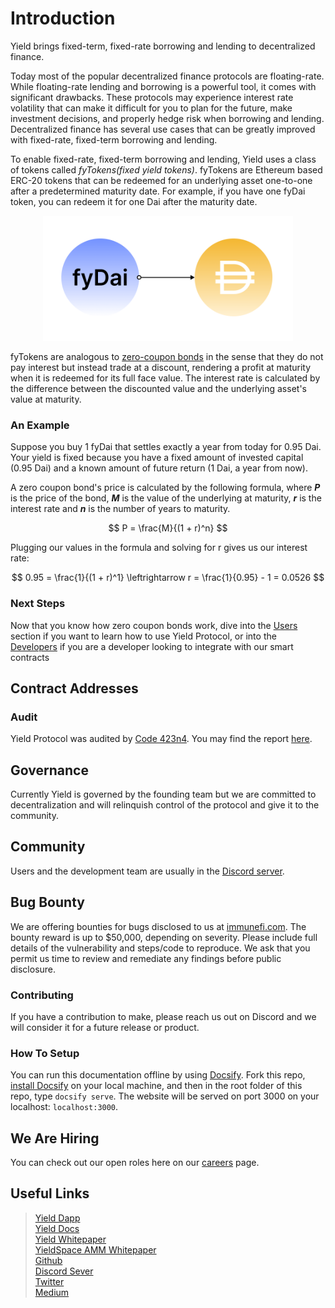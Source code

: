 # Introduction

Yield brings fixed-term, fixed-rate borrowing and lending to decentralized finance.

Today most of the popular decentralized finance protocols are floating-rate. While floating-rate lending and borrowing is a powerful tool, it comes with significant drawbacks. These protocols may experience interest rate volatility that can make it difficult for you to plan for the future, make investment decisions, and properly hedge risk when borrowing and lending. Decentralized finance has several use cases that can be greatly improved with fixed-rate, fixed-term borrowing and lending.

<!-- TODO: maybe we can create a blog post outlining use cases and link it here -->

To enable fixed-rate, fixed-term borrowing and lending, Yield uses a class of tokens called *fyTokens(fixed yield tokens)*. fyTokens are Ethereum based ERC-20 tokens that can be redeemed for an underlying asset one-to-one after a predetermined maturity date. For example, if you have one fyDai token, you can redeem it for one Dai after the maturity date.

<figure class="image" align = "center">
  <img src="assets/mature.png" width="400" alt="fyDai at maturity" title="fyDai at maturity">
</figure>

fyTokens are analogous to [zero-coupon bonds](https://www.investopedia.com/terms/z/zero-couponbond.asp) in the sense that they do not pay interest but instead trade at a discount, rendering a profit at maturity when it is redeemed for its full face value. The interest rate is calculated by the difference between the discounted value and the underlying asset's value at maturity.

### An Example

Suppose you buy 1 fyDai that settles exactly a year from today for 0.95 Dai. Your yield is fixed because you have a fixed amount of invested capital (0.95 Dai) and a known amount of future return (1 Dai, a year from now).

A zero coupon bond's price is calculated by the following formula, where ***P*** is the price of the bond, ***M*** is the value of the underlying at maturity, ***r*** is the interest rate and ***n*** is the number of years to maturity.

$$ P = \frac{M}{(1 + r)^n} $$

Plugging our values in the formula and solving for r gives us our interest rate:

$$ 0.95 = \frac{1}{(1 + r)^1} \leftrightarrow r = \frac{1}{0.95} - 1 = 0.0526 $$

### Next Steps

Now that you know how zero coupon bonds work, dive into the [Users](users/) section if you want to learn how to use Yield Protocol, or into the [Developers](developers/) if you are a developer looking to integrate with our smart contracts

## Contract Addresses

<!-- TODO: Will be available once released on mainnet -->

### Audit
Yield Protocol was audited by [Code 423n4](https://code423n4.com). You may find the report [here]().

## Governance
Currently Yield is governed by the founding team but we are committed to decentralization and will relinquish control of the protocol and give it to the community. 

## Community
Users and the development team are usually in the [Discord server](https://discord.com/channels/752978124614008945).

## Bug Bounty
We are offering bounties for bugs disclosed to us at [immunefi.com](https://immunefi.com/bounty/yieldprotocol). The bounty reward is up to $50,000, depending on severity. Please include full details of the vulnerability and steps/code to reproduce. We ask that you permit us time to review and remediate any findings before public disclosure.

### Contributing
If you have a contribution to make, please reach us out on Discord and we will consider it for a future release or product.

### How To Setup
You can run this documentation offline by using [Docsify](https://docsify.js.org/#/). Fork this repo, [install Docsify](https://docsify.js.org/#/quickstart) on your local machine, and then in the root folder of this repo, type `docsify serve`. The website will be served on port 3000 on your localhost: `localhost:3000`.

## We Are Hiring
You can check out our open roles here on our [careers](https://yield.is/careers) page.

## Useful Links
> [Yield Dapp](https://app.yield.is/)<br>
> [Yield Docs](https://docs.yield.is/)<br>
> [Yield Whitepaper](https://yield.is/yield.pdf)<br>
> [YieldSpace AMM Whitepaper](https://yield.is/yieldspace.pdf)<br>
> [Github](https://github.com/yieldprotocol)<br>
> [Discord Sever](https://discord.com/channels/752978124614008945)<br>
> [Twitter](https://twitter.com/yield)<br>
> [Medium](https://medium.com/yield-protocol)<br>